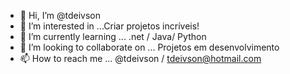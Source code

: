 - 👋 Hi, I’m @tdeivson
- 👀 I’m interested in ...Criar projetos incríveis!
- 🌱 I’m currently learning ... .net / Java/ Python
- 💞️ I’m looking to collaborate on ... Projetos em desenvolvimento
- 📫 How to reach me ... @tdeivson / tdeivson@hotmail.com

<!---
tdeivson/tdeivson is a ✨ special ✨ repository because its `README.md` (this file) appears on your GitHub profile.
You can click the Preview link to take a look at your changes.
--->
